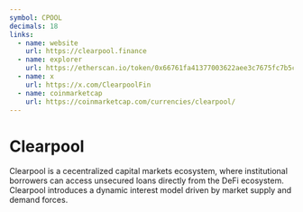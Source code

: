 ```yaml
---
symbol: CPOOL
decimals: 18
links:
  - name: website
    url: https://clearpool.finance
  - name: explorer
    url: https://etherscan.io/token/0x66761fa41377003622aee3c7675fc7b5c1c2fac5
  - name: x
    url: https://x.com/ClearpoolFin
  - name: coinmarketcap
    url: https://coinmarketcap.com/currencies/clearpool/
---
```


# Clearpool

Clearpool is a cecentralized capital markets ecosystem, where institutional borrowers can access unsecured loans directly from the DeFi ecosystem. Clearpool introduces a dynamic interest model driven by market supply and demand forces.
